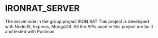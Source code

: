 # IRONRAT_SERVER
The server side in the group project IRON RAT
This project is developed with NodeJS, Express, MongoDB. All the APIs used in this project are built and tested with Postman

